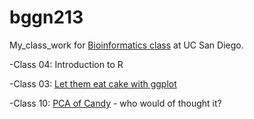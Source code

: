 # bggn213

My_class_work for [Bioinformatics class](https://bioboot.github.io/bggn213_F22/) at UC San Diego.

-Class 04: Introduction to R

-Class 03: [Let them eat cake with ggplot]()

-Class 10: [PCA of Candy]() - who would of thought it?
